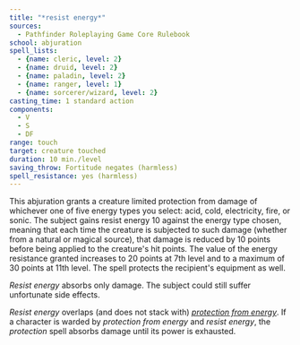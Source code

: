 ```yaml
---
title: "*resist energy*"
sources:
  - Pathfinder Roleplaying Game Core Rulebook
school: abjuration
spell_lists:
  - {name: cleric, level: 2}
  - {name: druid, level: 2}
  - {name: paladin, level: 2}
  - {name: ranger, level: 1}
  - {name: sorcerer/wizard, level: 2}
casting_time: 1 standard action
components:
  - V
  - S
  - DF
range: touch
target: creature touched
duration: 10 min./level
saving_throw: Fortitude negates (harmless)
spell_resistance: yes (harmless)
---
```


This abjuration grants a creature limited protection from damage of whichever one of five energy types you select: acid, cold, electricity, fire, or sonic. The subject gains resist energy 10 against the energy type chosen, meaning that each time the creature is subjected to such damage (whether from a natural or magical source), that damage is reduced by 10 points before being applied to the creature's hit points. The value of the energy resistance granted increases to 20 points at 7th level and to a maximum of 30 points at 11th level. The spell protects the recipient's equipment as well.

*Resist energy* absorbs only damage. The subject could still suffer unfortunate side effects.

*Resist energy* overlaps (and does not stack with) [*protection from energy*](/spells/protection-from-energy/). If a character is warded by *protection from energy* and *resist energy*, the *protection* spell absorbs damage until its power is exhausted.

